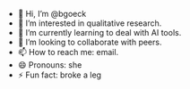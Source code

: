 - 👋 Hi, I’m @bgoeck
- 👀 I’m interested in qualitative research.
- 🌱 I’m currently learning to deal with AI tools.
- 💞️ I’m looking to collaborate with peers.
- 📫 How to reach me: email.
- 😄 Pronouns: she
- ⚡ Fun fact: broke a leg

<!---
bgoeck/bgoeck is a ✨ special ✨ repository because its `README.md` (this file) appears on your GitHub profile.
You can click the Preview link to take a look at your changes.
--->
